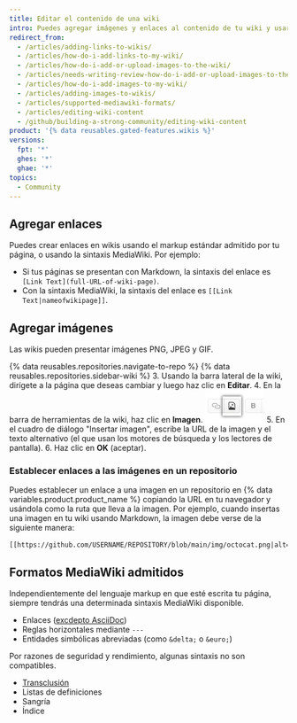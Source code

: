 ```yaml
---
title: Editar el contenido de una wiki
intro: Puedes agregar imágenes y enlaces al contenido de tu wiki y usar algunos de los formatos que admite MediaWiki.
redirect_from:
  - /articles/adding-links-to-wikis/
  - /articles/how-do-i-add-links-to-my-wiki/
  - /articles/how-do-i-add-or-upload-images-to-the-wiki/
  - /articles/needs-writing-review-how-do-i-add-or-upload-images-to-the-wiki/
  - /articles/how-do-i-add-images-to-my-wiki/
  - /articles/adding-images-to-wikis/
  - /articles/supported-mediawiki-formats/
  - /articles/editing-wiki-content
  - /github/building-a-strong-community/editing-wiki-content
product: '{% data reusables.gated-features.wikis %}'
versions:
  fpt: '*'
  ghes: '*'
  ghae: '*'
topics:
  - Community
---
```


## Agregar enlaces

Puedes crear enlaces en wikis usando el markup estándar admitido por tu página, o usando la sintaxis MediaWiki. Por ejemplo:

- Si tus páginas se presentan con Markdown, la sintaxis del enlace es `[Link Text](full-URL-of-wiki-page)`.
- Con la sintaxis MediaWiki, la sintaxis del enlace es `[[Link Text|nameofwikipage]]`.

## Agregar imágenes

Las wikis pueden presentar imágenes PNG, JPEG y GIF.

{% data reusables.repositories.navigate-to-repo %}
{% data reusables.repositories.sidebar-wiki %}
3. Usando la barra lateral de la wiki, dirígete a la página que deseas cambiar y luego haz clic en **Editar**.
4. En la barra de herramientas de la wiki, haz clic en **Imagen**. ![Botón de la wiki Agregar imagen](/assets/images/help/wiki/wiki_add_image.png)
5. En el cuadro de diálogo "Insertar imagen", escribe la URL de la imagen y el texto alternativo (el que usan los motores de búsqueda y los lectores de pantalla).
6. Haz clic en **OK** (aceptar).

### Establecer enlaces a las imágenes en un repositorio

Puedes establecer un enlace a una imagen en un repositorio en {% data variables.product.product_name %} copiando la URL en tu navegador y usándola como la ruta que lleva a la imagen. Por ejemplo, cuando insertas una imagen en tu wiki usando Markdown, la imagen debe verse de la siguiente manera:

    [[https://github.com/USERNAME/REPOSITORY/blob/main/img/octocat.png|alt=octocat]]

## Formatos MediaWiki admitidos

Independientemente del lenguaje markup en que esté escrita tu página, siempre tendrás una determinada sintaxis MediaWiki disponible.
- Enlaces ([excdepto AsciiDoc](https://github.com/gollum/gollum/commit/d1cf698b456cd6a35a54c6a8e7b41d3068acec3b))
- Reglas horizontales mediante `---`
- Entidades simbólicas abreviadas (como `&delta;` o `&euro;`)

Por razones de seguridad y rendimiento, algunas sintaxis no son compatibles.
- [Transclusión](https://www.mediawiki.org/wiki/Transclusion)
- Listas de definiciones
- Sangría
- Índice
